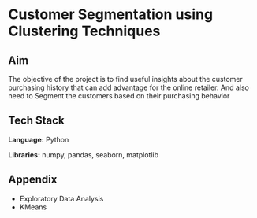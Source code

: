 # Customer Segmentation using Clustering Techniques

###

## Aim

The objective of the project is to find useful insights about the customer purchasing history that can add advantage for the
online retailer. And also need to Segment the customers based on their purchasing behavior

## Tech Stack

**Language:** Python

**Libraries:** numpy, pandas, seaborn, matplotlib

## Appendix

* Exploratory Data Analysis
* KMeans